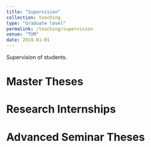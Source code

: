 ```yaml
---
title: "Supervision"
collection: teaching
type: "Graduate level"
permalink: /teaching/supervision
venue: "TUM"
date: 2019-01-01
---
```


Supervision of students.

Master Theses
======

Research Internships
======

Advanced Seminar Theses
======
